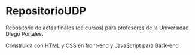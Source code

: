 # RepositorioUDP
Repositorio de actas finales (de cursos) para profesores de la Universidad Diego Portales.

Construida con HTML y CSS en front-end y JavaScript para Back-end
